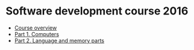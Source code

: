 # Software development course 2016

* [Course overview](https://github.com/pccourse/software-development/blob/master/course_overview.md)
* [Part 1. Computers](https://github.com/pccourse/software-development/tree/master/part_1)
* [Part 2. Language and memory parts](https://github.com/pccourse/software-development/tree/master/part_2)
